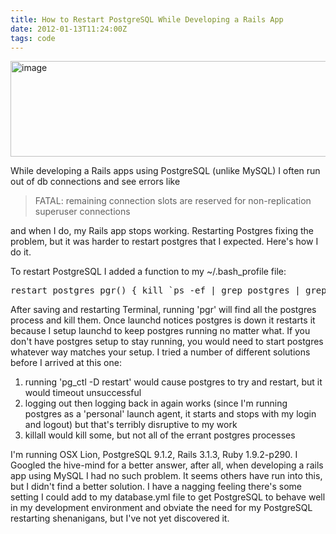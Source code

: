 ```yaml
---
title: How to Restart PostgreSQL While Developing a Rails App
date: 2012-01-13T11:24:00Z
tags: code
---
```

<img alt="image" height="153" src="https://ggr_com.s3.amazonaws.com/images/ran-out-of-connections.jpg" width="512" />
<br/>

While developing a Rails apps using PostgreSQL (unlike MySQL) I often 
run out of db connections and see errors like

> <div>
>   <p>
>     FATAL: remaining connection slots are reserved for non-replication superuser connections
>   </p>
> </div>

and when I do, my Rails app stops working. Restarting Postgres fixing 
the problem, but it was harder to restart postgres that I expected. 
Here's how I do it.

To restart PostgreSQL I added a function to my ~/.bash_profile file:

<pre>restart postgres pgr() { kill `ps -ef | grep postgres | grep -v | grep | awk '{print $2}'` }</pre>

After saving and restarting Terminal, running 'pgr' will find all the 
postgres process and kill them. Once launchd notices postgres is down it 
restarts it because I setup launchd to keep postgres running no matter 
what. If you don't have postgres setup to stay running, you would need 
to start postgres whatever way matches your setup. I tried a number of 
different solutions before I arrived at this one:

1. running 'pg_ctl -D <path to db> restart' would cause postgres to try 
and restart, but it would timeout unsuccessful
2. logging out then logging back in again works (since I'm running 
postgres as a 'personal' launch agent, it starts and stops with my login 
and logout) but that's terribly disruptive to my work
3. killall would kill some, but not all of the errant postgres 
processes

I'm running OSX Lion, PostgreSQL 9.1.2, Rails 3.1.3, Ruby 1.9.2-p290. I 
Googled the hive-mind for a better answer, after all, when developing a 
rails app using MySQL I had no such problem. It seems others have run 
into this, but I didn't find a better solution. I have a nagging feeling 
there's some setting I could add to my database.yml file to get 
PostgreSQL to behave well in my development environment and obviate the 
need for my PostgreSQL restarting shenanigans, but I've not yet 
discovered it.
